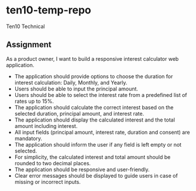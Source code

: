 # ten10-temp-repo
Ten10 Technical

## Assignment

As a product owner, I want to build a responsive interest calculator web application.

- The application should provide options to choose the duration for interest calculation: Daily, Monthly, and Yearly.
- Users should be able to input the principal amount.
- Users should be able to select the interest rate from a predefined list of rates up to 15%.
- The application should calculate the correct interest based on the selected duration, principal amount, and interest rate.
- The application should display the calculated interest and the total amount including interest.
- All input fields (principal amount, interest rate, duration and consent) are mandatory.
- The application should inform the user if any field is left empty or not selected.
- For simplicity, the calculated interest and total amount should be rounded to two decimal places.
- The application should be responsive and user-friendly.
- Clear error messages should be displayed to guide users in case of missing or incorrect inputs.

